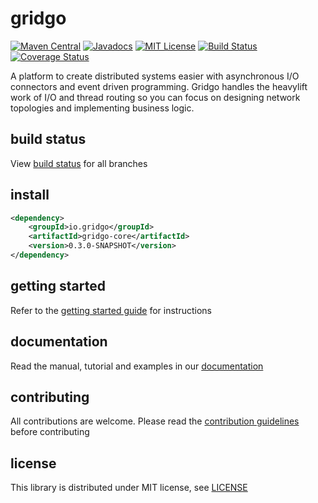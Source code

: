 <p align="center">
<h1>gridgo</h1>
</p>

[![Maven Central](https://img.shields.io/maven-central/v/io.gridgo/gridgo-core.svg)](http://mvnrepository.com/artifact/io.gridgo/gridgo-core)
[![Javadocs](http://javadoc.io/badge/io.gridgo/gridgo-core.svg)](http://javadoc.io/doc/io.gridgo/gridgo-core)
[![MIT License](https://img.shields.io/badge/license-MIT-blue.svg)](LICENSE)
[![Build Status](https://travis-ci.org/gridgo/gridgo.svg?branch=master)](https://travis-ci.org/gridgo/gridgo)
[![Coverage Status](https://coveralls.io/repos/github/gridgo/gridgo/badge.svg?branch=master&maxAge=86400)](https://coveralls.io/github/gridgo/gridgo?branch=master)

A platform to create distributed systems easier with asynchronous I/O connectors and event driven programming. Gridgo handles the heavylift work of I/O and thread routing so you can focus on designing network topologies and implementing business logic.

## build status

View [build status](https://github.com/gridgo/gridgo/wiki/build-status) for all branches

## install

```xml
<dependency>
    <groupId>io.gridgo</groupId>
    <artifactId>gridgo-core</artifactId>
    <version>0.3.0-SNAPSHOT</version>
</dependency>
```

## getting started

Refer to the [getting started guide](https://github.com/gridgo/gridgo/wiki/getting-started) for instructions

## documentation

Read the manual, tutorial and examples in our [documentation](https://gridgo.readthedocs.io/en/latest/)

## contributing

All contributions are welcome. Please read the [contribution guidelines](https://github.com/gridgo/gridgo/wiki/contribution-guideline) before contributing

## license

This library is distributed under MIT license, see [LICENSE](LICENSE)
